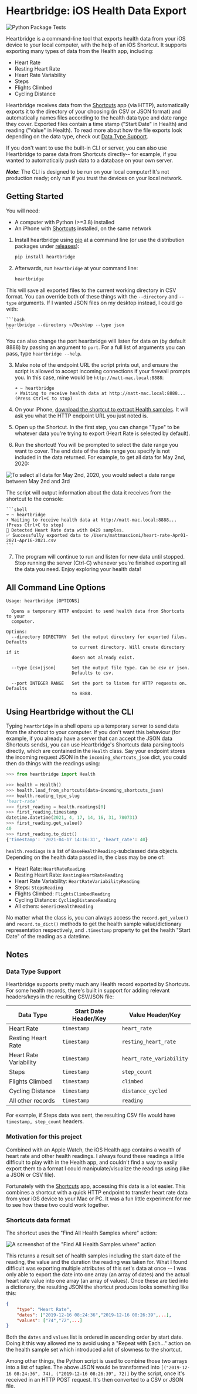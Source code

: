 # Heartbridge: iOS Health Data Export

![Python Package Tests](https://github.com/mm/heartbridge/actions/workflows/python-package.yml/badge.svg)

Heartbridge is a command-line tool that exports health data from your iOS device to your local computer, with the help of an iOS Shortcut. It supports exporting many types of data from the Health app, including:

- Heart Rate
- Resting Heart Rate
- Heart Rate Variability
- Steps
- Flights Climbed
- Cycling Distance

Heartbridge receives data from the [Shortcuts](https://apps.apple.com/us/app/shortcuts/id915249334) app (via HTTP), automatically exports it to the directory of your choosing (in CSV or JSON format) and automatically names files according to the health data type and date range they cover. Exported files contain a time stamp ("Start Date" in Health) and reading ("Value" in Health). To read more about how the file exports look depending on the data type, check out [Data Type Support](#data-type-support).

If you don't want to use the built-in CLI or server, you can also use Heartbridge to parse data from Shortcuts directly-- for example, if you wanted to automatically push data to a database on your own server.

**_Note_**: The CLI is designed to be run on your local computer! It's not production ready; only run if you trust the devices on your local network.

## Getting Started

You will need:
* A computer with Python (>=3.8) installed
* An iPhone with [Shortcuts](https://apps.apple.com/us/app/shortcuts/id915249334) installed, on the same network

1. Install heartbridge using [pip](https://pip.pypa.io/en/stable/) at a command line (or use the distribution packages under [releases](https://github.com/mm/heartbridge/releases)):

    ```bash
    pip install heartbridge
    ```

2. Afterwards, run `heartbridge` at your command line:

    ```bash
    heartbridge
    ```

This will save all exported files to the current working directory in CSV format. You can override both of these things with the `--directory` and `--type` arguments. If I wanted JSON files on my desktop instead, I could go with:

    ```bash
    heartbridge --directory ~/Desktop --type json
    ```

You can also change the port heartbridge will listen for data on (by default 8888) by passing an argument to `port`. For a full list of arguments you can pass, type `heartbridge --help`.

3. Make note of the endpoint URL the script prints out, and ensure the script is allowed to accept incoming connections if your firewall prompts you. In this case, mine would be ```http://matt-mac.local:8888```:

    ```shell
    ➜ ~ heartbridge
    ⚡ Waiting to receive health data at http://matt-mac.local:8888... (Press Ctrl+C to stop)
    ```

4. On your iPhone, [download the shortcut to extract Health samples](https://www.icloud.com/shortcuts/22bb56e73c354d9aa76a3678548dfe3a). It will ask you what the HTTP endpoint URL you just noted is.

5. Open up the Shortcut. In the first step, you can change "Type" to be whatever data you're trying to export (Heart Rate is selected by default).

6. Run the shortcut! You will be prompted to select the date range you want to cover. The end date of the date range you specify is not included in the data returned. For example, to get all data for May 2nd, 2020:

![To select all data for May 2nd, 2020, you would select a date range between May 2nd and 3rd](https://raw.githubusercontent.com/mm/heartbridge/master/img/shortcut-iPhone.jpeg)

The script will output information about the data it receives from the shortcut to the console:

    ```shell
    ➜ ~ heartbridge
    ⚡ Waiting to receive health data at http://matt-mac.local:8888... (Press Ctrl+C to stop)
    💛 Detected Heart Rate data with 8429 samples.
    ✅ Successfully exported data to /Users/mattmascioni/heart-rate-Apr01-2021-Apr16-2021.csv
    ```

7. The program will continue to run and listen for new data until stopped. Stop running the server (Ctrl-C) whenever you're finished exporting all the data you need. Enjoy exploring your health data!

## All Command Line Options

```shell
Usage: heartbridge [OPTIONS]

  Opens a temporary HTTP endpoint to send health data from Shortcuts to your
  computer.

Options:
  --directory DIRECTORY  Set the output directory for exported files. Defaults
                         to current directory. Will create directory if it
                         doesn not already exist.

  --type [csv|json]      Set the output file type. Can be csv or json.
                         Defaults to csv.

  --port INTEGER RANGE   Set the port to listen for HTTP requests on. Defaults
                         to 8888.
```

## Using Heartbridge without the CLI

Typing `heartbridge` in a shell opens up a temporary server to send data from the shortcut to your computer. If you don't want this behaviour (for example, if you already have a server that can accept the JSON data Shortcuts sends), you can use Heartbridge's Shortcuts data parsing tools directly, which are contained in the `Health` class. Say your endpoint stores the incoming request JSON in the `incoming_shortcuts_json` dict, you could then do things with the readings using: 

```python
>>> from heartbridge import Health

>>> health = Health()
>>> health.load_from_shortcuts(data=incoming_shortcuts_json)
>>> health.reading_type_slug
'heart-rate'
>>> first_reading = health.readings[0]
>>> first_reading.timestamp
datetime.datetime(2021, 4, 17, 14, 16, 31, 780731)
>>> first_reading.get_value()
40
>>> first_reading.to_dict()
{'timestamp': '2021-04-17 14:16:31', 'heart_rate': 40}
```

`health.readings` is a list of `BaseHealthReading`-subclassed data objects. Depending on the health data passed in, the class may be one of:

- Heart Rate: `HeartRateReading`
- Resting Heart Rate: `RestingHeartRateReading`
- Heart Rate Variability: `HeartRateVariabilityReading`
- Steps: `StepsReading`
- Flights Climbed: `FlightsClimbedReading`
- Cycling Distance: `CyclingDistanceReading`
- All others: `GenericHealthReading`

No matter what the class is, you can always access the `record.get_value()` and `record.to_dict()` methods to get the health sample value/dictionary representation respectively, and `.timestamp` property to get the health "Start Date" of the reading as a datetime.

## Notes

### Data Type Support

Heartbridge supports pretty much any Health record exported by Shortcuts. For some health records, there's built in support for adding relevant headers/keys in the resulting CSV/JSON file:

| Data Type              | Start Date Header/Key | Value Header/Key         |
|------------------------|-----------------------|--------------------------|
| Heart Rate             | `timestamp`           | `heart_rate`             |
| Resting Heart Rate     | `timestamp`           | `resting_heart_rate`     |
| Heart Rate Variability | `timestamp`           | `heart_rate_variability` |
| Steps                  | `timestamp`           | `step_count`             |
| Flights Climbed        | `timestamp`           | `climbed`                |
| Cycling Distance       | `timestamp`           | `distance_cycled`        |
| All other records      | `timestamp`           | `reading`                |

For example, if Steps data was sent, the resulting CSV file would have `timestamp, step_count` headers.

### Motivation for this project

Combined with an Apple Watch, the iOS Health app contains a wealth of heart rate and other health readings. I always found these readings a little difficult to play with in the Health app, and couldn't find a way to easily export them to a format I could manipulate/visualize the readings using (like a JSON or CSV file).

Fortunately with the [Shortcuts](https://apps.apple.com/us/app/shortcuts/id915249334) app, accessing this data is a lot easier. This combines a shortcut with a quick HTTP endpoint to transfer heart rate data from your iOS device to your Mac or PC. It was a fun little experiment for me to see how these two could work together.

### Shortcuts data format

The shortcut uses the "Find All Health Samples where" action:

![A screenshot of the "Find All Health Samples where" action](https://raw.githubusercontent.com/mm/heartbridge/master/img/find_action.jpeg)

This returns a result set of health samples including the start date of the reading, the value and the duration the reading was taken for. What I found difficult was exporting multiple attributes of this set's data at once -- I was only able to export the date into one array (an array of dates) and the actual heart rate value into one array (an array of values). Once these are tied into a dictionary, the resulting JSON the shortcut produces looks something like this:

```json
{
    "type": "Heart Rate",
    "dates": ["2019-12-16 08:24:36","2019-12-16 08:26:39",...],
    "values": ["74","72",...]
}
```

Both the ```dates``` and ```values``` list is ordered in ascending order by start date. Doing it this way allowed me to avoid using a "Repeat with Each..." action on the health sample set which introduced a lot of slowness to the shortcut. 

Among other things, the Python script is used to combine those two arrays into a list of tuples. The above JSON would be transformed into ```[("2019-12-16 08:24:36", 74), ("2019-12-16 08:26:39", 72)]``` by the script, once it's received in an HTTP POST request. It's then converted to a CSV or JSON file. 